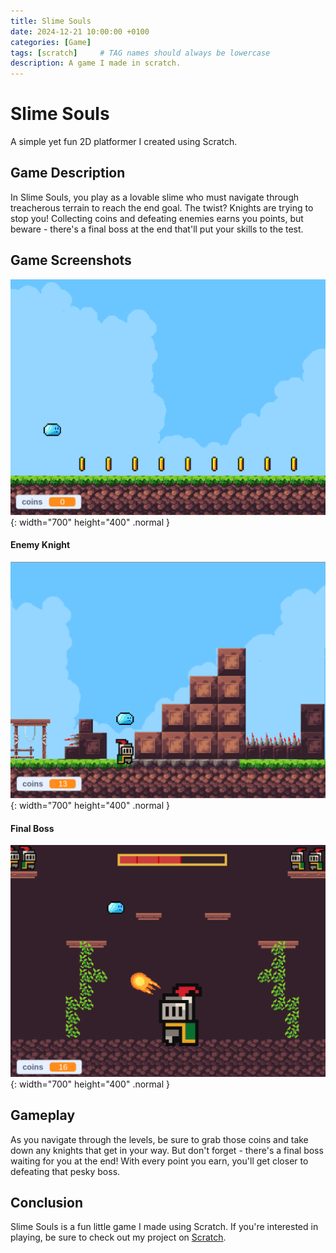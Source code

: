 ```yaml
---
title: Slime Souls
date: 2024-12-21 10:00:00 +0100
categories: [Game]
tags: [scratch]     # TAG names should always be lowercase
description: A game I made in scratch.
---
```


# Slime Souls

A simple yet fun 2D platformer I created using Scratch.

## Game Description

In Slime Souls, you play as a lovable slime who must navigate through treacherous terrain to reach the end goal. The twist? Knights are trying to stop you! Collecting coins and defeating enemies earns you points, but beware - there's a final boss at the end that'll put your skills to the test.

## Game Screenshots

![Slime Souls](/assets/images/slime01.png){: width="700" height="400" .normal }

#### Enemy Knight
![Enemy Knight](/assets/images/slime02.png){: width="700" height="400" .normal }

#### Final Boss
![Final Boss](/assets/images/slime03.png){: width="700" height="400" .normal }

## Gameplay

As you navigate through the levels, be sure to grab those coins and take down any knights that get in your way. But don't forget - there's a final boss waiting for you at the end! With every point you earn, you'll get closer to defeating that pesky boss.

## Conclusion

Slime Souls is a fun little game I made using Scratch. If you're interested in playing, be sure to check out my project on [Scratch].

[Scratch]: https://scratch.mit.edu/projects/1101286169/
